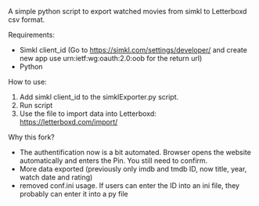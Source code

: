 A simple python script to export watched movies from simkl to Letterboxd csv format.

Requirements:
 - Simkl client_id (Go to https://simkl.com/settings/developer/ and create new app use urn:ietf:wg:oauth:2.0:oob for the return url)
 - Python

How to use:
 1. Add simkl client_id to the simklExporter.py script.
 2. Run script
 3. Use the file to import data into Letterboxd: https://letterboxd.com/import/

Why this fork?
 - The authentification now is a bit automated. Browser opens the website automatically and enters the Pin. You still need to confirm.
 - More data exported (previously only imdb and tmdb ID, now title, year, watch date and rating)
 - removed conf.ini usage. If users can enter the ID into an ini file, they probably can enter it into a py file
